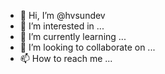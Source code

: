 - 👋 Hi, I’m @hvsundev
- 👀 I’m interested in ...
- 🌱 I’m currently learning ...
- 💞️ I’m looking to collaborate on ...
- 📫 How to reach me ...

<!---
hvsundev/hvsundev is a ✨ special ✨ repository because its `README.md` (this file) appears on your GitHub profile.
You can click the Preview link to take a look at your changes.
--->

